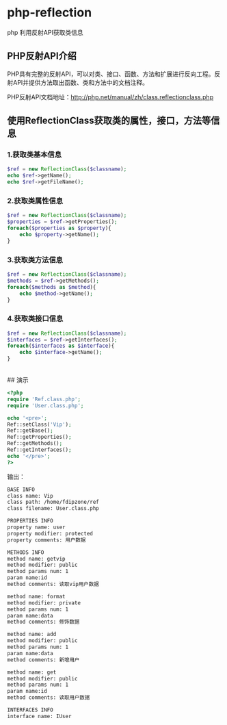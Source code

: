 # php-reflection
php 利用反射API获取类信息

## PHP反射API介绍

PHP具有完整的反射API，可以对类、接口、函数、方法和扩展进行反向工程。反射API并提供方法取出函数、类和方法中的文档注释。<br>

PHP反射API文档地址：http://php.net/manual/zh/class.reflectionclass.php<br>

## 使用ReflectionClass获取类的属性，接口，方法等信息

### 1.获取类基本信息

```php
$ref = new ReflectionClass($classname);
echo $ref->getName();
echo $ref->getFileName();
```

### 2.获取类属性信息

```php
$ref = new ReflectionClass($classname);
$properties = $ref->getProperties();
foreach($properties as $property){
    echo $property->getName();
}
```

### 3.获取类方法信息

```php
$ref = new ReflectionClass($classname);
$methods = $ref->getMethods();
foreach($methods as $method){
    echo $method->getName();
}
```

### 4.获取类接口信息

```php
$ref = new ReflectionClass($classname);
$interfaces = $ref->getInterfaces();
foreach($interfaces as $interface){
    echo $interface->getName();
}
```
<br>
## 演示

```php
<?php
require 'Ref.class.php';
require 'User.class.php';

echo '<pre>';
Ref::setClass('Vip');
Ref::getBase();
Ref::getProperties();
Ref::getMethods();
Ref::getInterfaces();
echo '</pre>';
?>
```

输出：

```txt
BASE INFO
class name: Vip
class path: /home/fdipzone/ref
class filename: User.class.php

PROPERTIES INFO
property name: user
property modifier: protected
property comments: 用户数据

METHODS INFO
method name: getvip
method modifier: public
method params num: 1
param name:id
method comments: 读取vip用户数据

method name: format
method modifier: private
method params num: 1
param name:data
method comments: 修饰数据

method name: add
method modifier: public
method params num: 1
param name:data
method comments: 新增用户

method name: get
method modifier: public
method params num: 1
param name:id
method comments: 读取用户数据

INTERFACES INFO
interface name: IUser
```
